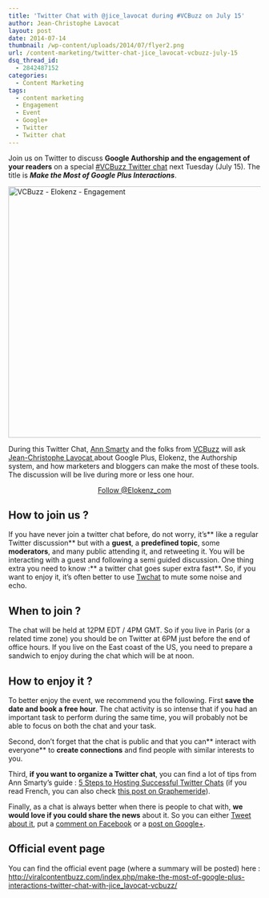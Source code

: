```yaml
---
title: 'Twitter Chat with @jice_lavocat during #VCBuzz on July 15'
author: Jean-Christophe Lavocat
layout: post
date: 2014-07-14
thumbnail: /wp-content/uploads/2014/07/flyer2.png
url: /content-marketing/twitter-chat-jice_lavocat-vcbuzz-july-15
dsq_thread_id:
  - 2842487152
categories:
  - Content Marketing
tags:
  - content marketing
  - Engagement
  - Event
  - Google+
  - Twitter
  - Twitter chat
---
```

Join us on Twitter to discuss **Google Authorship **and the** engagement of your readers** on a special <a title="Twitter Chat - VCBuzz" href="http://twchat.com/hashtag/vcbuzz" target="_blank">#VCBuzz Twitter chat</a> next Tuesday (July 15). The title is ***Make the Most of Google Plus Interactions***.

<a title="Twitter Chat - VCBuzz" href="http://twchat.com/hashtag/vcbuzz" target="_blank"><img class="aligncenter wp-image-242" src="http://blog.elokenz.com/wp-content/uploads/2014/07/flyer2.png" alt="VCBuzz - Elokenz - Engagement" width="550" height="501" /></a>

During this Twitter Chat, <a title="Ann Smarty" href="https://twitter.com/seosmarty" target="_blank">Ann Smarty</a> and the folks from <a title="Viral Content Buzz" href="http://viralcontentbuzz.com" target="_blank">VCBuzz</a> will ask <a title="Jean-Christophe Lavocat" href="https://twitter.com/Jice_Lavocat" target="_blank">Jean-Christophe Lavocat </a>about Google Plus, Elokenz, the Authorship system, and how marketers and bloggers can make the most of these tools. The discussion will be live during more or less one hour.

<p style="text-align: center;">
  <a class="twitter-follow-button" href="https://twitter.com/Elokenz_com" data-show-count="false" data-size="large" data-dnt="true">Follow @Elokenz_com</a><br />
</p>

## How to join us ?

If you have never join a twitter chat before, do not worry, it&#8217;s** like a regular Twitter discussion** but with a **guest**, a **predefined topic**, some **moderators**, and many public attending it, and retweeting it. You will be interacting with a guest and following a semi guided discussion. One thing extra you need to know :** a twitter chat goes super extra fast**. So, if you want to enjoy it, it&#8217;s often better to use <a title="Twitter Chat - VCBuzz" href="http://twchat.com/hashtag/vcbuzz" target="_blank">Twchat</a> to mute some noise and echo.

## When to join ?

The chat will be held at 12PM EDT / 4PM GMT. So if you live in Paris (or a related time zone) you should be on Twitter at 6PM just before the end of office hours. If you live on the East coast of the US, you need to prepare a sandwich to enjoy during the chat which will be at noon.

## How to enjoy it ?

To better enjoy the event, we recommend you the following. First **save the date and book a free hour**. The chat activity is so intense that if you had an important task to perform during the same time, you will probably not be able to focus on both the chat and your task.

Second, don&#8217;t forget that the chat is public and that you can** interact with everyone** to **create connections** and find people with similar interests to you.<img style="display: none;" src="http://inbound.org/articles/vote?article_id=145969&value=1" alt="" width="1" height="1" />

Third, **if you want to organize a Twitter chat**, you can find a lot of tips from Ann Smarty&#8217;s guide : <a title="Hosting a Twitter Chat" href="http://www.socialmediaexaminer.com/twitter-chat-guide/" target="_blank">5 Steps to Hosting Successful Twitter Chats</a> (if you read French, you can also check <a title="Graphemeride - Twitter Chat" href="http://www.graphemeride.com/blog/pourquoi-ne-pas-utiliser-twitter-chat" target="_blank">this post on Graphemeride</a>).

Finally, as a chat is always better when there is people to chat with, **we would love if you could share the news** about it. So you can either <a href="http://twitter.com/intent/tweet?url=http://blog.elokenz.com/content-marketing/twitter-chat-jice_lavocat-vcbuzz-july-15&text=Join%20the%20%23VCBuzz%20Twitter%20Chat%20on%20July%2015%20with%20@elokenz_com%20%23content_marketing%20%23blogging%20%23engagement&via=jice_lavocat&related=elokenz_com" target="_blank">Tweet about it</a>, put a <a href="https://www.facebook.com/sharer/sharer.php?u=http://blog.elokenz.com/content-marketing/twitter-chat-jice_lavocat-vcbuzz-july-15" target="_blank">comment on Facebook</a> or a <a href="https://plus.google.com/share?url=http://blog.elokenz.com/content-marketing/twitter-chat-jice_lavocat-vcbuzz-july-15" target="_blank">post on Google+</a>.

## Official event page

You can find the official event page (where a summary will be posted) here : <a title="Twitter Chat with Jean-Christophe Lavocat" href="http://viralcontentbuzz.com/index.php/make-the-most-of-google-plus-interactions-twitter-chat-with-jice_lavocat-vcbuzz/" target="_blank">http://viralcontentbuzz.com/index.php/make-the-most-of-google-plus-interactions-twitter-chat-with-jice_lavocat-vcbuzz/</a>
